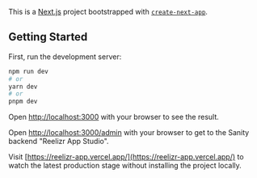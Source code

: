 This is a [Next.js](https://nextjs.org/) project bootstrapped with [`create-next-app`](https://github.com/vercel/next.js/tree/canary/packages/create-next-app).

## Getting Started

First, run the development server:

```bash
npm run dev
# or
yarn dev
# or
pnpm dev
```

Open [http://localhost:3000](http://localhost:3000) with your browser to see the result.

Open [http://localhost:3000/admin](http://localhost:3000) with your browser to get to the Sanity backend "Reelizr App Studio".

Visit [https://reelizr-app.vercel.app/](https://reelizr-app.vercel.app/) to watch the latest production stage without installing the project locally.

